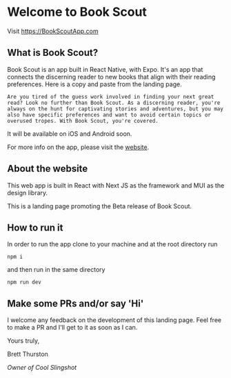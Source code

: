 # Welcome to Book Scout

Visit https://BookScoutApp.com

## What is Book Scout?

Book Scout is an app built in React Native, with Expo. It's an app that connects the discerning reader to new books that align with their reading preferences. Here is a copy and paste from the landing page.

```
Are you tired of the guess work involved in finding your next great read? Look no further than Book Scout. As a discerning reader, you're always on the hunt for captivating stories and adventures, but you may also have specific preferences and want to avoid certain topics or overused tropes. With Book Scout, you're covered.
```

It will be available on iOS and Android soon.

For more info on the app, please visit the [website](https://bookscoutapp.com).

## About the website

This web app is built in React with Next JS as the framework and MUI as the design library.

This is a landing page promoting the Beta release of Book Scout.

## How to run it

In order to run the app clone to your machine and at the root directory run

```
npm i
```

and then run in the same directory

```
npm run dev
```

## Make some PRs and/or say 'Hi'

I welcome any feedback on the development of this landing page. Feel free to make a PR and I'll get to it as soon as I can.

Yours truly,

Brett Thurston

_Owner of Cool Slingshot_
